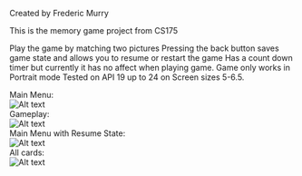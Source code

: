 Created by Frederic Murry

This is the memory game project from CS175

Play the game by matching two pictures
Pressing the back button saves game state and allows you to resume or restart the game
Has a count down timer but currently it has no affect when playing game.
Game only works in Portrait mode
Tested on API 19 up to 24 on Screen sizes 5-6.5.

Main Menu:
<br>
![Alt text](https://github.com/SJSU-CS175-Fall2016/memory-game-FMurry/blob/master/screenshots/mainmenu.png "Main Activity")
<br>
Gameplay:
<br>
![Alt text](https://github.com/SJSU-CS175-Fall2016/memory-game-FMurry/blob/master/screenshots/game.png "Game Activity")
<br>
Main Menu with Resume State:
<br>
![Alt text](https://github.com/SJSU-CS175-Fall2016/memory-game-FMurry/blob/master/screenshots/menuwithstate.png "Main menu with Resume")
<br>
All cards:
<br>
![Alt text](https://github.com/SJSU-CS175-Fall2016/memory-game-FMurry/blob/master/screenshots/allcards.png "All Cards")





